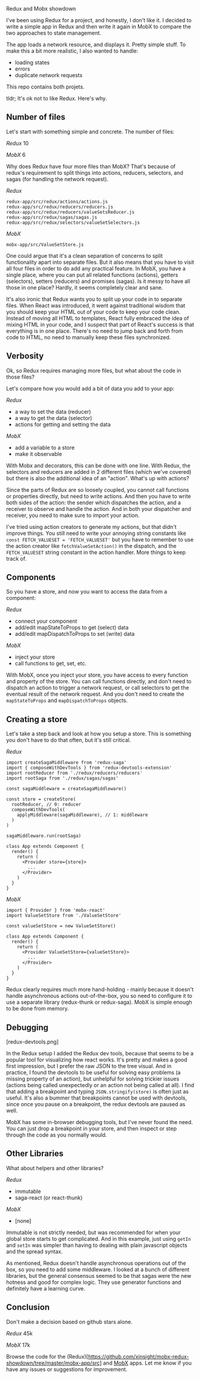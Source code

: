 
Redux and Mobx showdown

I've been using Redux for a project, and honestly, I don't like it. I decided to write a simple app in Redux and then write it again in MobX to compare the two approaches to state management.

The app loads a network resource, and displays it. Pretty simple stuff. To make this a bit more realistic, I also wanted to handle:

- loading states
- errors
- duplicate network requests

This repo contains both projets.

tldr; It's ok not to like Redux. Here's why.

## Number of files

Let's start with something simple and concrete. The number of files:

*Redux*
10

*MobX*
6

Why does Redux have four more files than MobX? That's because of redux's requirement to split things into actions, reducers, selectors, and sagas (for handling the network request).

*Redux*
```
redux-app/src/redux/actions/actions.js
redux-app/src/redux/reducers/reducers.js
redux-app/src/redux/reducers/valueSetsReducer.js
redux-app/src/redux/sagas/sagas.js
redux-app/src/redux/selectors/valueSetSelectors.js
```

*MobX*
```
mobx-app/src/ValueSetStore.js
```

One could argue that it's a clean separation of concerns to split functionality apart into separate files. But it also means that you have to visit all four files in order to do add any practical feature. In MobX, you have a single place, where you can put all related functions (actions), getters (selectors), setters (reducers) and promises (sagas). Is it messy to have all those in one place? Hardly, it seems completely clear and sane.

It's also ironic that Redux wants you to split up your code in to separate files. When React was introduced, it went against traditional wisdom that you should keep your HTML out of your code to keep your code clean. Instead of moving all HTML to templates, React fully embraced the idea of mixing HTML in your code, and I suspect that part of React's success is that everything is in one place. There's no need to jump back and forth from code to HTML, no need to manually keep these files synchronized.

## Verbosity

Ok, so Redux requires managing more files, but what about the code in those files?

Let's compare how you would add a bit of data you add to your app:

*Redux*
- a way to set the data (reducer)
- a way to get the data (selector)
- actions for getting and setting the data

*MobX*
- add a variable to a store
- make it observable

With Mobx and decorators, this can be done with one line. With Redux, the selectors and reducers are added in 2 different files (which we've covered) but there is also the additional idea of an "action". What's up with actions?

Since the parts of Redux are so loosely coupled, you cannot call functions or properties directly, but need to write actions. And then you have to write both sides of the action: the sender which dispatches the action, and a receiver to observe and handle the action. And in both your dispatcher and receiver, you need to make sure to import your action.

I've tried using action creators to generate my actions, but that didn't improve things. You still need to write your annoying string constants like `const FETCH_VALUESET = 'FETCH_VALUESET'` but you have to remember to use the action creator like `fetchValueSetAction()` in the dispatch, and the `FETCH_VALUESET` string constant in the action handler. More things to keep track of.

## Components

So you have a store, and now you want to access the data from a component:

*Redux*
- connect your component
- add/edit mapStateToProps to get (select) data
- add/edit mapDispatchToProps to set (write) data

*MobX*
- inject your store
- call functions to get, set, etc.

With MobX, once you inject your store, you have access to every function and property of the store. You can call functions directly, and don't need to dispatch an action to trigger a network request, or call selectors to get the eventual result of the network request. And you don't need to create the `mapStateToProps` and `mapDispatchToProps` objects.

## Creating a store

Let's take a step back and look at how you setup a store. This is something you don't have to do that often, but it's still critical.

*Redux*
```
import createSagaMiddleware from 'redux-saga'
import { composeWithDevTools } from 'redux-devtools-extension'
import rootReducer from './redux/reducers/reducers'
import rootSaga from './redux/sagas/sagas'

const sagaMiddleware = createSagaMiddleware()

const store = createStore(
  rootReducer, // 0: reducer
  composeWithDevTools(
    applyMiddleware(sagaMiddleware), // 1: middleware
  )
)

sagaMiddleware.run(rootSaga)

class App extends Component {
  render() {
    return (
      <Provider store={store}>
        ...
      </Provider>
    )
  }
}
```

*MobX*
```
import { Provider } from 'mobx-react'
import ValueSetStore from './ValueSetStore'

const valueSetStore = new ValueSetStore()

class App extends Component {
  render() {
    return (
      <Provider ValueSetStore={valueSetStore}>
        ...
      </Provider>
    )
  }
}
```

Redux clearly requires much more hand-holding - mainly because it doesn't handle asynchronous actions out-of-the-box, you so need to configure it to use a separate library (redux-thunk or redux-saga). MobX is simple enough to be done from memory.

## Debugging

[redux-devtools.png]

In the Redux setup I added the Redux dev tools, because that seems to be a popular tool for visualizing how react works. It's pretty and makes a good first impression, but I prefer the raw JSON to the tree visual. And in practice, I found the devtools to be useful for solving easy problems (a missing property of an action), but unhelpful for solving trickier issues (actions being called unexpectedly or an action not being called at all). I find that adding a breakpoint and typing `JSON.stringify(store)` is often just as useful. It's also a bummer that breakpoints cannot be used with devtools, since once you pause on a breakpoint, the redux devtools are paused as well.

MobX has some in-browser debugging tools, but I've never found the need. You can just drop a breakpoint in your store, and then inspect or step through the code as you normally would.

## Other Libraries

What about helpers and other libraries?

*Redux*
- immutable
- saga-react (or react-thunk)

*MobX*
- [none]

Immutable is not strictly needed, but was recommended for when your global store starts to get complicated. And in this example, just using `getIn` and `setIn` was simpler than having to dealing with plain javascript objects and the spread syntax.

As mentioned, Redux doesn't handle asynchronous operations out of the box, so you need to add some middleware. I looked at a bunch of different libraries, but the general consensus seemed to be that sagas were the new hotness and good for complex logic. They use generator functions and definitely have a learning curve.

## Conclusion

Don't make a decision based on github stars alone.

*Redux*
45k

*MobX*
17k

Browse the code for the (Redux)[https://github.com/xinsight/mobx-redux-showdown/tree/master/mobx-app/src] and <a href="https://github.com/xinsight/mobx-redux-showdown/tree/master/mobx-app/src">MobX</a> apps. Let me know if you have any issues or suggestions for improvement.

